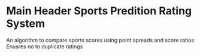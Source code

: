 # Main Header Sports Predition Rating System

An algorithm to compare sports scores using point spreads and score ratios
Enusres no to duplicate ratings
